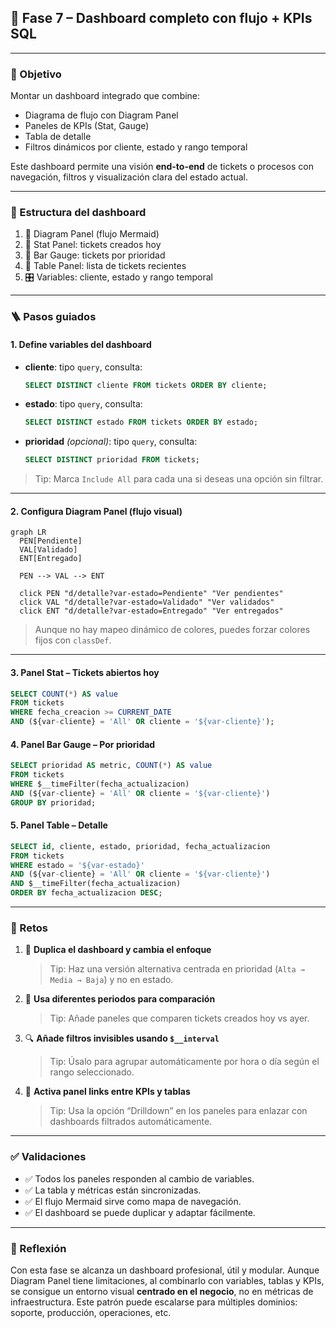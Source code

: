 ## 🔹 Fase 7 – Dashboard completo con flujo + KPIs SQL

---

### 🎯 Objetivo

Montar un dashboard integrado que combine:

* Diagrama de flujo con Diagram Panel
* Paneles de KPIs (Stat, Gauge)
* Tabla de detalle
* Filtros dinámicos por cliente, estado y rango temporal

Este dashboard permite una visión **end-to-end** de tickets o procesos con navegación, filtros y visualización clara del estado actual.

---

### 🧩 Estructura del dashboard

1. 🔷 Diagram Panel (flujo Mermaid)
2. 🔢 Stat Panel: tickets creados hoy
3. 🧭 Bar Gauge: tickets por prioridad
4. 🧾 Table Panel: lista de tickets recientes
5. 🎛️ Variables: cliente, estado y rango temporal

---

### 🪜 Pasos guiados

#### 1. Define variables del dashboard

* **cliente**: tipo `query`, consulta:

  ```sql
  SELECT DISTINCT cliente FROM tickets ORDER BY cliente;
  ```

* **estado**: tipo `query`, consulta:

  ```sql
  SELECT DISTINCT estado FROM tickets ORDER BY estado;
  ```

* **prioridad** *(opcional)*: tipo `query`, consulta:

  ```sql
  SELECT DISTINCT prioridad FROM tickets;
  ```

> Tip: Marca `Include All` para cada una si deseas una opción sin filtrar.

---

#### 2. Configura Diagram Panel (flujo visual)

```mermaid
graph LR
  PEN[Pendiente]
  VAL[Validado]
  ENT[Entregado]

  PEN --> VAL --> ENT

  click PEN "d/detalle?var-estado=Pendiente" "Ver pendientes"
  click VAL "d/detalle?var-estado=Validado" "Ver validados"
  click ENT "d/detalle?var-estado=Entregado" "Ver entregados"
```

> Aunque no hay mapeo dinámico de colores, puedes forzar colores fijos con `classDef`.

---

#### 3. Panel Stat – Tickets abiertos hoy

```sql
SELECT COUNT(*) AS value
FROM tickets
WHERE fecha_creacion >= CURRENT_DATE
AND (${var-cliente} = 'All' OR cliente = '${var-cliente}');
```

#### 4. Panel Bar Gauge – Por prioridad

```sql
SELECT prioridad AS metric, COUNT(*) AS value
FROM tickets
WHERE $__timeFilter(fecha_actualizacion)
AND (${var-cliente} = 'All' OR cliente = '${var-cliente}')
GROUP BY prioridad;
```

#### 5. Panel Table – Detalle

```sql
SELECT id, cliente, estado, prioridad, fecha_actualizacion
FROM tickets
WHERE estado = '${var-estado}'
AND (${var-cliente} = 'All' OR cliente = '${var-cliente}')
AND $__timeFilter(fecha_actualizacion)
ORDER BY fecha_actualizacion DESC;
```

---

### 🔁 Retos

1. 🧪 **Duplica el dashboard y cambia el enfoque**

   > Tip: Haz una versión alternativa centrada en prioridad (`Alta → Media → Baja`) y no en estado.

2. 🧭 **Usa diferentes periodos para comparación**

   > Tip: Añade paneles que comparen tickets creados hoy vs ayer.

3. 🔍 **Añade filtros invisibles usando `$__interval`**

   > Tip: Úsalo para agrupar automáticamente por hora o día según el rango seleccionado.

4. 🧠 **Activa panel links entre KPIs y tablas**

   > Tip: Usa la opción “Drilldown” en los paneles para enlazar con dashboards filtrados automáticamente.

---

### ✅ Validaciones

* ✅ Todos los paneles responden al cambio de variables.
* ✅ La tabla y métricas están sincronizadas.
* ✅ El flujo Mermaid sirve como mapa de navegación.
* ✅ El dashboard se puede duplicar y adaptar fácilmente.

---

### 💬 Reflexión

Con esta fase se alcanza un dashboard profesional, útil y modular. Aunque Diagram Panel tiene limitaciones, al combinarlo con variables, tablas y KPIs, se consigue un entorno visual **centrado en el negocio**, no en métricas de infraestructura. Este patrón puede escalarse para múltiples dominios: soporte, producción, operaciones, etc.